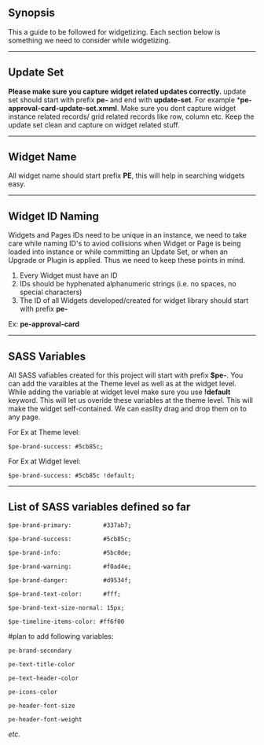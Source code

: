 ## Synopsis

This a guide to be followed for widgetizing. Each section below is something we need to consider while widgetizing.

***

## Update Set

**Please make sure you capture widget related updates correctly.** update set should start with prefix **pe-** and end with **update-set**. For example ***pe-approval-card-update-set.xmml**. Make sure you dont capture widget instance related records/ grid related records like row, column etc. Keep the update set clean and capture on widget related stuff.

***

## Widget Name

All widget name should start prefix **PE**, this will help in searching widgets easy.

***

## Widget ID Naming

Widgets and Pages IDs need to be unique in an instance, we need to take care while naming ID's to aviod collisions when Widget or Page is being loaded into instance or while committing an Update Set, or when an Upgrade or Plugin is applied. Thus we need to keep these points in mind. 

1. Every Widget must have an ID
2. IDs should be hyphenated alphanumeric strings (i.e. no spaces, no special characters)
3. The ID of all Widgets developed/created for widget library should start with prefix **pe-**

Ex: **pe-approval-card**

***


## SASS Variables

All SASS vafiables created for this project will start with prefix **$pe-**. You can add the varaibles at the Theme level as well as at the widget level.
While adding the variable at widget level make sure you use **!default** keyword. This will let us overide these variables at the theme level. This will make the widget self-contained. We can easlity drag and drop them on to any page.

For Ex at Theme level:

`$pe-brand-success: #5cb85c;`

For Ex at Widget level:

`$pe-brand-success: #5cb85c !default;`

***

## List of SASS variables defined so far

`$pe-brand-primary:         #337ab7;`

`$pe-brand-success:         #5cb85c;`

`$pe-brand-info:            #5bc0de;`

`$pe-brand-warning:         #f0ad4e;`

`$pe-brand-danger:          #d9534f;`

`$pe-brand-text-color: 		#fff;`

`$pe-brand-text-size-normal: 15px;`

`$pe-timeline-items-color: #ff6f00`

#plan to add following variables:

`pe-brand-secondary`

`pe-text-title-color`

`pe-text-header-color`

`pe-icons-color`

`pe-header-font-size`

`pe-header-font-weight`

*etc.*
